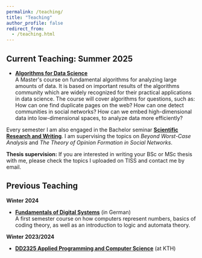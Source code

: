 ```yaml
---
permalink: /teaching/
title: "Teaching"
author_profile: false
redirect_from: 
  - /teaching.html
---
```


## Current Teaching: Summer 2025

- **[Algorithms for Data Science](https://tiss.tuwien.ac.at/course/courseDetails.xhtml?dswid=4007&dsrid=677&semester=2025S&courseNr=194176)**<br>
A Master's course on fundamental algorithms for analyzing large amounts of data.
It is based on important results of the algorithms community which are widely
recognized for their practical applications in data science. The course will
cover algorithms for questions, such as: How can one find duplicate pages on the
web? How can one detect communities in social networks? How can we embed
high-dimensional data into low-dimensional spaces, to analyze data more
efficiently?

Every semester I am also engaged in the Bachelor seminar **[Scientific Research and Writing](https://ml-tuw.github.io/teaching/)**.  I am supervising the topics on *Beyond Worst-Case Analysis* and *The Theory of Opinion Formation in Social Networks*.

**Thesis supervision:** If you are interested in writing your BSc or MSc thesis
with me, please check the topics I uploaded on TISS and contact me by email.

## Previous Teaching

**Winter 2024**
- **[Fundamentals of Digital Systems](https://tiss.tuwien.ac.at/course/courseDetails.xhtml?semester=2024W&courseNr=192134&dsrid=570)** (in German)<br>
A first semester course on how computers represent numbers, basics of coding
theory, as well as an introduction to logic and automata theory.

**Winter 2023/2024**
- **[DD2325 Applied Programming and Computer Science](https://www.kth.se/student/kurser/kurs/DD2325?l=en)** (at KTH)


